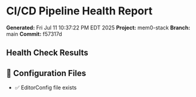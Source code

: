 # CI/CD Pipeline Health Report

**Generated:** Fri Jul 11 10:37:22 PM EDT 2025
**Project:** mem0-stack
**Branch:** main
**Commit:** f57317d

## Health Check Results


## 🔧 Configuration Files
- ✅ EditorConfig file exists
